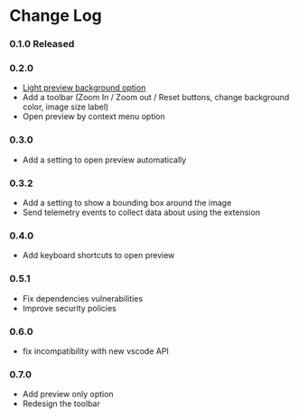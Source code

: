 # Change Log

### 0.1.0 Released

### 0.2.0
- [Light preview background option](https://github.com/vitaliymaz/vscode-svg-previewer/issues/13)
- Add a toolbar (Zoom In / Zoom out / Reset buttons, change background color, image size label)
- Open preview by context menu option

### 0.3.0
- Add a setting to open preview automatically 

### 0.3.2
- Add a setting to show a bounding box around the image
- Send telemetry events to collect data about using the extension

### 0.4.0
- Add keyboard shortcuts to open preview

### 0.5.1
- Fix dependencies vulnerabilities
- Improve security policies

### 0.6.0
- fix incompatibility with new vscode API

### 0.7.0
- Add preview only option
- Redesign the toolbar
